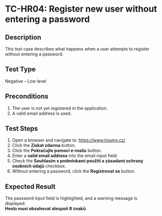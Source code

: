 # TC-HR04: Register new user without entering a password

## Description
This test case describes what happens when a user attempts to register without entering a password.

## Test Type
Negative – Low level

## Preconditions
1. The user is not yet registered in the application.
2. A valid email address is used.

## Test Steps
1. Open a browser and navigate to: https://www.houmy.cz/
2. Click the **Získat zdarma** button.
3. Click the **Pokračujte pomocí e-mailu** button.
4. Enter a **valid email address** into the email input field.
5. Check the **Souhlasím s podmínkami použití a zásadami ochrany osobních údajů** checkbox.
6. Without entering a password, click the **Registrovat se** button.

## Expected Result
The password input field is highlighted, and a warning message is displayed:  
**Heslo musí obsahovat alespoň 8 znaků**.
